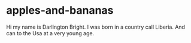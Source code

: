 # apples-and-bananas

Hi my name is Darlington Bright. 
I was born in a country call Liberia.
And can to the Usa at a very young age.     
